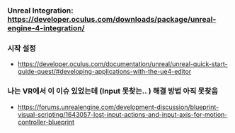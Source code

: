 ### Unreal Integration: https://developer.oculus.com/downloads/package/unreal-engine-4-integration/

### 시작 설정
* https://developer.oculus.com/documentation/unreal/unreal-quick-start-guide-quest/#developing-applications-with-the-ue4-editor

### 나는 VR에서 이 이슈 있었는데 (Input 못찾는.. ) 해결 방법 아직 못찾음
* https://forums.unrealengine.com/development-discussion/blueprint-visual-scripting/1643057-lost-input-actions-and-input-axis-for-motion-controller-blueprint
